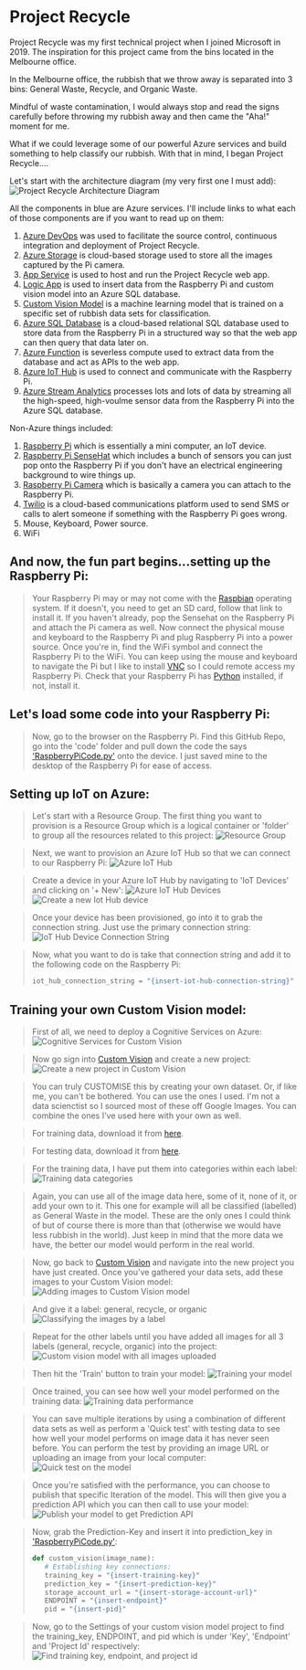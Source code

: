 # Project Recycle

Project Recycle was my first technical project when I joined Microsoft in 2019. The inspiration for this project came from the bins located in the Melbourne office. 

In the Melbourne office, the rubbish that we throw away is separated into 3 bins: 
General Waste, Recycle, and Organic Waste. 

Mindful of waste contamination, I would always stop and read the signs carefully before throwing my rubbish away and then came the "Aha!" moment for me. 

What if we could leverage some of our powerful Azure services and build something to help classify our rubbish. 
With that in mind, I began Project Recycle....  


Let's start with the architecture diagram (my very first one I must add): 
![Project Recycle Architecture Diagram](images/project-recycle-architecture.jpg)

All the components in blue are Azure services. I'll include links to what each of those components are if you want to read up on them: 
1. [Azure DevOps](https://docs.microsoft.com/en-us/azure/devops/?view=azure-devops) was used to facilitate the source control, continuous integration and deployment of Project Recycle.
2. [Azure Storage](https://docs.microsoft.com/en-us/azure/storage/) is cloud-based storage used to store all the images captured by the Pi camera. 
3. [App Service](https://docs.microsoft.com/en-us/azure/app-service/) is used to host and run the Project Recycle web app. 
4. [Logic App](https://docs.microsoft.com/en-us/azure/logic-apps/) is used to insert data from the Raspberry Pi and custom vision model into an Azure SQL database. 
5. [Custom Vision Model](https://docs.microsoft.com/en-us/azure/cognitive-services/custom-vision-service/) is a machine learning model that is trained on a specific set of rubbish data sets for classification. 
6. [Azure SQL Database](https://docs.microsoft.com/en-us/azure/sql-database/) is a cloud-based relational SQL database used to store data from the Raspberry Pi in a structured way so that the web app can then query that data later on. 
7. [Azure Function](https://docs.microsoft.com/en-us/azure/azure-functions/) is severless compute used to extract data from the database and act as APIs to the web app. 
8. [Azure IoT Hub](https://docs.microsoft.com/en-us/azure/iot-hub/) is used to connect and communicate with the Raspberry Pi. 
9. [Azure Stream Analytics](https://docs.microsoft.com/en-us/azure/stream-analytics/) processes lots and lots of data by streaming all the high-speed, high-voulme sensor data from the Raspberry Pi into the Azure SQL database. 

Non-Azure things included: 
1. [Raspberry Pi](https://www.raspberrypi.org/documentation/) which is essentially a mini computer, an IoT device. 
2. [Raspberry Pi SenseHat](https://www.raspberrypi.org/documentation/hardware/sense-hat/) which includes a bunch of sensors you can just pop onto the Raspberry Pi if you don't have an electrical engineering background to wire things up. 
3. [Raspberry Pi Camera](https://projects.raspberrypi.org/en/projects/getting-started-with-picamera) which is basically a camera you can attach to the Raspberry Pi. 
4. [Twilio](https://www.twilio.com/) is a cloud-based communications platform used to send SMS or calls to alert someone if something with the Raspberry Pi goes wrong. 
5. Mouse, Keyboard, Power source.
6. WiFi

## And now, the fun part begins...setting up the Raspberry Pi: 
> Your Raspberry Pi may or may not come with the [Raspbian](https://www.raspberrypi.org/downloads/raspbian/) operating system. If it doesn't, you need to get an SD card, follow that link to install it. 
> If you haven't already, pop the Sensehat on the Raspberry Pi and attach the Pi camera as well. 
> Now connect the physical mouse and keyboard to the Raspberry Pi and plug Raspberry Pi into a power source. 
> Once you're in, find the WiFi symbol and connect the Raspberry Pi to the WiFi. You can keep using the mouse and keyboard to navigate the Pi but I like to install [VNC](https://www.realvnc.com/en/connect/download/viewer/) so I could remote access my Raspberry Pi. 
> Check that your Raspberry Pi has [Python](https://www.python.org/) installed, if not, install it. 

## Let's load some code into your Raspberry Pi: 
> Now, go to the browser on the Raspberry Pi. Find this GitHub Repo, go into the 'code' folder and pull down the code the says ['RaspberryPiCode.py'](code/RaspberryPiCode.py) onto the device. 
> I just saved mine to the desktop of the Raspberry Pi for ease of access.

## Setting up IoT on Azure: 
> Let's start with a Resource Group. The first thing you want to provision is a Resource Group which is a logical container or 'folder' to group all the resources related to this project: 
> ![Resource Group](images/resource-group.jpg)

> Next, we want to provision an Azure IoT Hub so that we can connect to our Raspberry Pi: 
> ![Azure IoT Hub](images/iot-hub.jpg)

> Create a device in your Azure IoT Hub by navigating to 'IoT Devices' and clicking on '+ New': 
> ![Azure IoT Hub Devices](images/iot-hub-devices.jpg)
> ![Create a new Iot Hub device](images/create-device-in-iot-hub.jpg)

> Once your device has been provisioned, go into it to grab the connection string. Just use the primary connection string: 
> ![IoT Hub Device Connection String](images/iot-hub-connection-strings.jpg)

> Now, what you want to do is take that connection string and add it to the following code on the Raspberry Pi: 
> ```python
> iot_hub_connection_string = "{insert-iot-hub-connection-string}"

## Training your own Custom Vision model: 
> First of all, we need to deploy a Cognitive Services on Azure: 
> ![Cognitive Services for Custom Vision](images/cognitive-services-custom-vision.jpg)

> Now go sign into [Custom Vision](https://www.customvision.ai/) and create a new project: 
> ![Create a new project in Custom Vision](images/custom-vision-new-project.jpg)

> You can truly CUSTOMISE this by creating your own dataset. Or, if like me, you can't be bothered. 
> You can use the ones I used.
> I'm not a data scienctist so I sourced most of these off Google Images. 
> You can combine the ones I've used here with your own as well. 

> For training data, download it from [here](https://projectrecycledata.blob.core.windows.net/customvisionmodeldata/training-data.zip).

> For testing data, download it from [here](https://projectrecycledata.blob.core.windows.net/customvisionmodeldata/testing-data.zip).

> For the training data, I have put them into categories within each label:
> ![Training data categories](images/general-data-category.jpg)

> Again, you can use all of the image data here, some of it, none of it, or add your own to it. This one for example will all be classified (labelled) as General Waste in the model. These are the only ones I could think of but of course there is more than that (otherwise we would have less rubbish in the world). Just keep in mind that the more data we have, the better our model would perform in the real world. 

> Now, go back to [Custom Vision](https://www.customvision.ai/) and navigate into the new project you have just created. 
> Once you've gathered your data sets, add these images to your Custom Vision model: 
> ![Adding images to Custom Vision model](images/custom-vision-model-add-images.jpg)

> And give it a label: general, recycle, or organic 
> ![Classifying the images by a label](images/custom-vision-model-upload-images.jpg)

> Repeat for the other labels until you have added all images for all 3 labels (general, recycle, organic) into the project: 
> ![Custom vision model with all images uploaded](images/general-waste-training.jpg)

> Then hit the 'Train' button to train your model:
> ![Training your model](images/custom-vision-model-training.jpg)

> Once trained, you can see how well your model performed on the training data: 
> ![Training data performance](images/custom-vision-model-training-iterations.jpg)

> You can save multiple iterations by using a combination of different data sets as well as perform a 'Quick test' with testing data to see how well your model performs on image data it has never seen before. You can perform the test by providing an image URL or uploading an image from your local computer: 
> ![Quick test on the model](images/custom-vision-model-quick-test.jpg)

> Once you're satisfied with the performance, you can choose to publish that specific Iteration of the model. This will then give you a prediction API which you can then call to use your model: 
> ![Publish your model to get Prediction API](images/custom-vision-model-prediction-url.jpg)

> Now, grab the Prediction-Key and insert it into prediction_key in ['RaspberryPiCode.py'](code/RaspberryPiCode.py):
> ```Python
> def custom_vision(image_name):
>    # Establishing key connections: 
>    training_key = "{insert-training-key}"
>    prediction_key = "{insert-prediction-key}"    
>    storage_account_url = "{insert-storage-account-url}"
>    ENDPOINT = "{insert-endpoint}"
>    pid = "{insert-pid}"

> Now, go to the Settings of your custom vision model project to find the training_key, ENDPOINT, and pid which is under 'Key', 'Endpoint' and 'Project Id' respectively: 
> ![Find training key, endpoint, and project id](images/custom-vision-settings.jpg)










